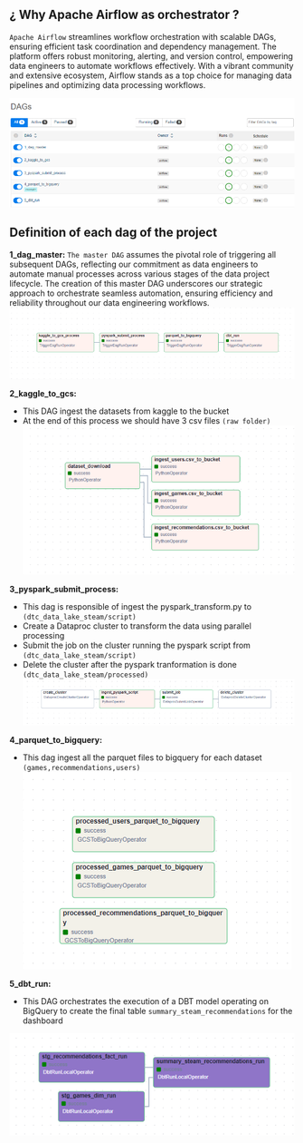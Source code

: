 ## ¿ Why Apache Airflow as orchestrator ? 
`Apache Airflow` streamlines workflow orchestration with scalable DAGs, ensuring efficient task coordination and dependency management. The platform offers robust monitoring, alerting, and version control, empowering data engineers to automate workflows effectively. With a vibrant community and extensive ecosystem, Airflow stands as a top choice for managing data pipelines and optimizing data processing workflows.

![airflow dags](../assets/airflow/dags.png)

## Definition of each dag of the project 

**1_dag_master:**
 `The master DAG` assumes the pivotal role of triggering all subsequent DAGs, reflecting our commitment as data engineers to automate manual processes across various stages of the data project lifecycle. The creation of this master DAG underscores our strategic approach to orchestrate seamless automation, ensuring efficiency and reliability throughout our data engineering workflows.
![airflow master](../assets/airflow/1_dag_master.png)

**2_kaggle_to_gcs:**
* This DAG ingest the datasets from kaggle to the bucket 
* At the end of this process we should have 3 csv files  `(raw folder)`
![airflow kaggle_to_gcs](../assets/airflow/2_kaggle_to_gcs.png)

**3_pyspark_submit_process:**
* This dag is responsible of ingest the pyspark_transform.py to `(dtc_data_lake_steam/script)`
* Create a Dataproc cluster to transform the data using parallel processing
* Submit the job on the cluster running the pyspark script from  `(dtc_data_lake_steam/script)`
* Delete the cluster after the pyspark tranformation is done `(dtc_data_lake_steam/processed)`
![airflow pyspark_submit_process](../assets/airflow/3_pyspark_submit_process.png)

**4_parquet_to_bigquery:**
* This dag ingest all the parquet files to bigquery for each dataset  `(games,recommendations,users)`
![airflow parquet_to_bigquery](../assets/airflow/4_parquet_to_bigquery.png)

**5_dbt_run:**
* This DAG orchestrates the execution of a DBT model operating on BigQuery to create the final table `summary_steam_recommendations` for the dashboard

![airflow dbt run](../assets/airflow/5_dbt_run.png)

